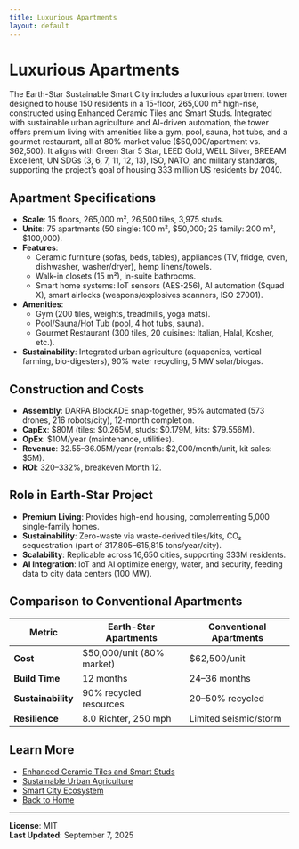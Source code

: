```yaml
---
title: Luxurious Apartments
layout: default
---
```


# Luxurious Apartments

The Earth-Star Sustainable Smart City includes a luxurious apartment tower designed to house 150 residents in a 15-floor, 265,000 m² high-rise, constructed using Enhanced Ceramic Tiles and Smart Studs. Integrated with sustainable urban agriculture and AI-driven automation, the tower offers premium living with amenities like a gym, pool, sauna, hot tubs, and a gourmet restaurant, all at 80% market value ($50,000/apartment vs. $62,500). It aligns with Green Star 5 Star, LEED Gold, WELL Silver, BREEAM Excellent, UN SDGs (3, 6, 7, 11, 12, 13), ISO, NATO, and military standards, supporting the project’s goal of housing 333 million US residents by 2040.

## Apartment Specifications
- **Scale**: 15 floors, 265,000 m², 26,500 tiles, 3,975 studs.
- **Units**: 75 apartments (50 single: 100 m², $50,000; 25 family: 200 m², $100,000).
- **Features**:
  - Ceramic furniture (sofas, beds, tables), appliances (TV, fridge, oven, dishwasher, washer/dryer), hemp linens/towels.
  - Walk-in closets (15 m²), in-suite bathrooms.
  - Smart home systems: IoT sensors (AES-256), AI automation (Squad X), smart airlocks (weapons/explosives scanners, ISO 27001).
- **Amenities**:
  - Gym (200 tiles, weights, treadmills, yoga mats).
  - Pool/Sauna/Hot Tub (pool, 4 hot tubs, sauna).
  - Gourmet Restaurant (300 tiles, 20 cuisines: Italian, Halal, Kosher, etc.).
- **Sustainability**: Integrated urban agriculture (aquaponics, vertical farming, bio-digesters), 90% water recycling, 5 MW solar/biogas.

## Construction and Costs
- **Assembly**: DARPA BlockADE snap-together, 95% automated (573 drones, 216 robots/city), 12-month completion.
- **CapEx**: $80M (tiles: $0.265M, studs: $0.179M, kits: $79.556M).
- **OpEx**: $10M/year (maintenance, utilities).
- **Revenue**: $32.55–$36.05M/year (rentals: $2,000/month/unit, kit sales: $5M).
- **ROI**: 320–332%, breakeven Month 12.

## Role in Earth-Star Project
- **Premium Living**: Provides high-end housing, complementing 5,000 single-family homes.
- **Sustainability**: Zero-waste via waste-derived tiles/kits, CO₂ sequestration (part of 317,805–615,815 tons/year/city).
- **Scalability**: Replicable across 16,650 cities, supporting 333M residents.
- **AI Integration**: IoT and AI optimize energy, water, and security, feeding data to city data centers (100 MW).

## Comparison to Conventional Apartments
| **Metric**         | **Earth-Star Apartments** | **Conventional Apartments** |
|--------------------|--------------------------|-----------------------------|
| **Cost**           | $50,000/unit (80% market) | $62,500/unit                |
| **Build Time**     | 12 months                | 24–36 months                |
| **Sustainability** | 90% recycled resources    | 20–50% recycled             |
| **Resilience**     | 8.0 Richter, 250 mph      | Limited seismic/storm       |

## Learn More
- [Enhanced Ceramic Tiles and Smart Studs](tiles_studs)
- [Sustainable Urban Agriculture](urban_agriculture)
- [Smart City Ecosystem](smart_city)
- [Back to Home](index)

---

**License**: MIT  
**Last Updated**: September 7, 2025
